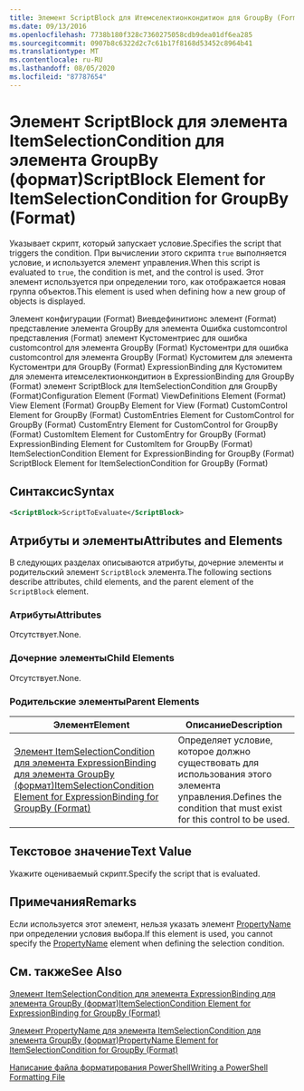 ```yaml
---
title: Элемент ScriptBlock для Итемселектионкондитион для GroupBy (Format) | Документация Майкрософт
ms.date: 09/13/2016
ms.openlocfilehash: 7738b180f328c7360275058cdb9dea01df6ea285
ms.sourcegitcommit: 0907b8c6322d2c7c61b17f8168d53452c8964b41
ms.translationtype: MT
ms.contentlocale: ru-RU
ms.lasthandoff: 08/05/2020
ms.locfileid: "87787654"
---
```

# <a name="scriptblock-element-for-itemselectioncondition-for-groupby-format"></a><span data-ttu-id="ff493-102">Элемент ScriptBlock для элемента ItemSelectionCondition для элемента GroupBy (формат)</span><span class="sxs-lookup"><span data-stu-id="ff493-102">ScriptBlock Element for ItemSelectionCondition for GroupBy (Format)</span></span>

<span data-ttu-id="ff493-103">Указывает скрипт, который запускает условие.</span><span class="sxs-lookup"><span data-stu-id="ff493-103">Specifies the script that triggers the condition.</span></span> <span data-ttu-id="ff493-104">При вычислении этого скрипта `true` выполняется условие, и используется элемент управления.</span><span class="sxs-lookup"><span data-stu-id="ff493-104">When this script is evaluated to `true`, the condition is met, and the control is used.</span></span> <span data-ttu-id="ff493-105">Этот элемент используется при определении того, как отображается новая группа объектов.</span><span class="sxs-lookup"><span data-stu-id="ff493-105">This element is used when defining how a new group of objects is displayed.</span></span>

<span data-ttu-id="ff493-106">Элемент конфигурации (Format) Виевдефинитионс элемент (Format) представление элемента GroupBy для элемента Ошибка customcontrol представления (Format) элемент Кустоментриес для ошибка customcontrol для элемента GroupBy (Format) Кустоментри для ошибка customcontrol для элемента GroupBy (Format) Кустомитем для элемента Кустоментри для GroupBy (Format) ExpressionBinding для Кустомитем для элемента итемселектионкондитион в ExpressionBinding для GroupBy (Format) элемент ScriptBlock для ItemSelectionCondition для GroupBy (Format)</span><span class="sxs-lookup"><span data-stu-id="ff493-106">Configuration Element (Format) ViewDefinitions Element (Format) View Element (Format) GroupBy Element for View (Format) CustomControl Element for GroupBy (Format) CustomEntries Element for CustomControl for GroupBy (Format) CustomEntry Element for CustomControl for GroupBy (Format) CustomItem Element for CustomEntry for GroupBy (Format) ExpressionBinding Element for CustomItem for GroupBy (Format) ItemSelectionCondition Element for ExpressionBinding for GroupBy (Format) ScriptBlock Element for ItemSelectionCondition for GroupBy (Format)</span></span>

## <a name="syntax"></a><span data-ttu-id="ff493-107">Синтаксис</span><span class="sxs-lookup"><span data-stu-id="ff493-107">Syntax</span></span>

```xml
<ScriptBlock>ScriptToEvaluate</ScriptBlock>
```

## <a name="attributes-and-elements"></a><span data-ttu-id="ff493-108">Атрибуты и элементы</span><span class="sxs-lookup"><span data-stu-id="ff493-108">Attributes and Elements</span></span>

<span data-ttu-id="ff493-109">В следующих разделах описываются атрибуты, дочерние элементы и родительский элемент `ScriptBlock` элемента.</span><span class="sxs-lookup"><span data-stu-id="ff493-109">The following sections describe attributes, child elements, and the parent element of the `ScriptBlock` element.</span></span>

### <a name="attributes"></a><span data-ttu-id="ff493-110">Атрибуты</span><span class="sxs-lookup"><span data-stu-id="ff493-110">Attributes</span></span>

<span data-ttu-id="ff493-111">Отсутствует.</span><span class="sxs-lookup"><span data-stu-id="ff493-111">None.</span></span>

### <a name="child-elements"></a><span data-ttu-id="ff493-112">Дочерние элементы</span><span class="sxs-lookup"><span data-stu-id="ff493-112">Child Elements</span></span>

<span data-ttu-id="ff493-113">Отсутствует.</span><span class="sxs-lookup"><span data-stu-id="ff493-113">None.</span></span>

### <a name="parent-elements"></a><span data-ttu-id="ff493-114">Родительские элементы</span><span class="sxs-lookup"><span data-stu-id="ff493-114">Parent Elements</span></span>

|<span data-ttu-id="ff493-115">Элемент</span><span class="sxs-lookup"><span data-stu-id="ff493-115">Element</span></span>|<span data-ttu-id="ff493-116">Описание</span><span class="sxs-lookup"><span data-stu-id="ff493-116">Description</span></span>|
|-------------|-----------------|
|[<span data-ttu-id="ff493-117">Элемент ItemSelectionCondition для элемента ExpressionBinding для элемента GroupBy (формат)</span><span class="sxs-lookup"><span data-stu-id="ff493-117">ItemSelectionCondition Element for ExpressionBinding for GroupBy (Format)</span></span>](./itemselectioncondition-element-for-expressionbinding-for-groupby-format.md)|<span data-ttu-id="ff493-118">Определяет условие, которое должно существовать для использования этого элемента управления.</span><span class="sxs-lookup"><span data-stu-id="ff493-118">Defines the condition that must exist for this control to be used.</span></span>|

## <a name="text-value"></a><span data-ttu-id="ff493-119">Текстовое значение</span><span class="sxs-lookup"><span data-stu-id="ff493-119">Text Value</span></span>

<span data-ttu-id="ff493-120">Укажите оцениваемый скрипт.</span><span class="sxs-lookup"><span data-stu-id="ff493-120">Specify the script that is evaluated.</span></span>

## <a name="remarks"></a><span data-ttu-id="ff493-121">Примечания</span><span class="sxs-lookup"><span data-stu-id="ff493-121">Remarks</span></span>

<span data-ttu-id="ff493-122">Если используется этот элемент, нельзя указать элемент [PropertyName](./propertyname-element-for-itemselectioncondition-for-groupby-format.md) при определении условия выбора.</span><span class="sxs-lookup"><span data-stu-id="ff493-122">If this element is used, you cannot specify the [PropertyName](./propertyname-element-for-itemselectioncondition-for-groupby-format.md) element when defining the selection condition.</span></span>

## <a name="see-also"></a><span data-ttu-id="ff493-123">См. также</span><span class="sxs-lookup"><span data-stu-id="ff493-123">See Also</span></span>

[<span data-ttu-id="ff493-124">Элемент ItemSelectionCondition для элемента ExpressionBinding для элемента GroupBy (формат)</span><span class="sxs-lookup"><span data-stu-id="ff493-124">ItemSelectionCondition Element for ExpressionBinding for GroupBy (Format)</span></span>](./itemselectioncondition-element-for-expressionbinding-for-groupby-format.md)

[<span data-ttu-id="ff493-125">Элемент PropertyName для элемента ItemSelectionCondition для элемента GroupBy (формат)</span><span class="sxs-lookup"><span data-stu-id="ff493-125">PropertyName Element for ItemSelectionCondition for GroupBy (Format)</span></span>](./propertyname-element-for-itemselectioncondition-for-groupby-format.md)

[<span data-ttu-id="ff493-126">Написание файла форматирования PowerShell</span><span class="sxs-lookup"><span data-stu-id="ff493-126">Writing a PowerShell Formatting File</span></span>](./writing-a-powershell-formatting-file.md)
